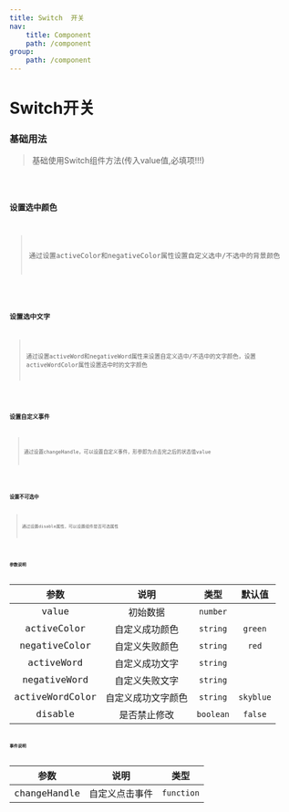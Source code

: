 ```yaml
---
title: Switch  开关
nav:
    title: Component
    path: /component
group:
    path: /component
---
```


# Switch开关

### 基础用法

> 基础使用Switch组件方法(传入value值,必填项!!!)

<code src="./demo/demo1.jsx"/>

### 设置选中颜色

> 通过设置activeColor和negativeColor属性设置自定义选中/不选中的背景颜色

<code src="./demo/demo2.jsx"/>

### 设置选中文字

> 通过设置activeWord和negativeWord属性来设置自定义选中/不选中的文字颜色，设置activeWordColor属性设置选中时的文字颜色

<code src="./demo/demo3.jsx"/>

### 设置自定义事件

> 通过设置changeHandle，可以设置自定义事件，形参即为点击完之后的状态值value

<code src="./demo/demo4.jsx"/>

### 设置不可选中

> 通过设置disable属性，可以设置组件是否可选属性

<code src="./demo/demo5.jsx"/>

### 参数说明

| 参数 | 说明 | 类型 |  默认值 |
| :-: | :-: | :-: |  :-: |
| value | 初始数据 | `number` |
| activeColor | 自定义成功颜色 | `string` | `green` |
| negativeColor | 自定义失败颜色 | `string` | `red` |
| activeWord | 自定义成功文字 | `string` | 
| negativeWord | 自定义失败文字 | `string` | 
| activeWordColor | 自定义成功文字颜色 | `string` | `skyblue` |
| disable | 是否禁止修改 | `boolean` | `false` |



### 事件说明

|    参数     |   说明   |    类型    |
| :---------: | :------: | :--------:  |
| changeHandle | 自定义点击事件 | `function` |